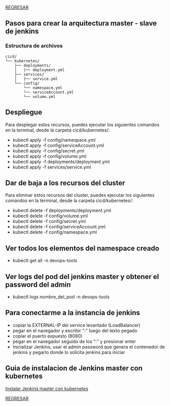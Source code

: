 [REGRESAR](../../README.md)

## Pasos para crear la arquitectura master - slave de jenkins 

### Estructura de archivos

```
cicd/
└── kubernetes/
    ├── deployments/
    │   ├── deployment.yml 
    ├── services/
    │   ├── service.yml
    └── config/
        └── namespace.yml
        └── serviceAccount.yml
        └── volume.yml
```


##  Despliegue
Para desplegar estos recursos, puedes ejecutar los siguientes comandos en la terminal, desde la carpeta cicd/kubernetes/:

-   kubectl apply -f config/namespace.yml
-   kubectl apply -f config/serviceAccount.yml
-   kubectl apply -f config/secret.yml
-   kubectl apply -f config/volume.yml
-   kubectl apply -f deployments/deployment.yml
-   kubectl apply -f services/service.yml

##  Dar de baja a los recursos del cluster
Para eliminar estos recursos del cluster, puedes ejecutar los siguientes comandos en la terminal, desde la carpeta cicd/kubernetes/:


-   kubectl delete -f deployments/deployment.yml
-   kubectl delete -f config/volume.yml
-   kubectl delete -f config/secret.yml
-   kubectl delete -f config/serviceAccount.yml
-   kubectl delete -f config/namespace.yml


## Ver todos los elementos del namespace creado
-   kubectl get all -n devops-tools

## Ver logs del pod del jenkins master y obtener el password del admin
-   kubectl logs nombre_del_pod -n devops-tools

##  Para conectarme a la instancia de jenkins

-   copiar la EXTERNAL-IP del service levantado (LoadBalancer)
-   pegar en el navegador y escribir ":" luego del texto pegado
-   copiar el puerto expuesto (8080)
-   pegar en el navegador seguido de los ":" y presionar enter
-   Inicializar Jenkins, usar el admin password que genera el contenedor de jenkins y pegarlo donde lo solicita jenkins para iniciar

##  Guia de instalacion de Jenkins master con kubernetes

[Instalar Jenkins master con kubernetes](https://devopscube.com/setup-jenkins-on-kubernetes-cluster/)

[REGRESAR](../../README.md)
